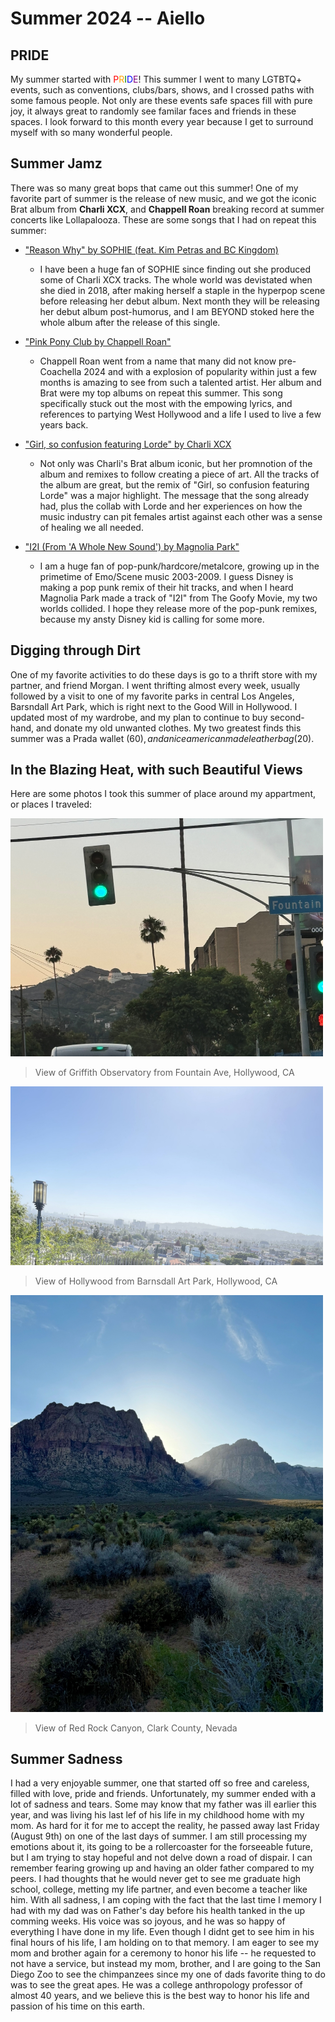# Summer 2024 -- Aiello

## PRIDE

My summer started with <span style="color:red">P</span><span style="color:orange">R</span><span style="color:green">I</span><span style="color:blue">D</span><span style="color:purple">E</span>! This summer I went to many LGTBTQ+ events, such as conventions, clubs/bars, shows, and I crossed paths with some famous people. Not only are these events safe spaces fill with pure joy, it always great to randomly see familar faces and friends in these spaces. I look forward to this month every year because I get to surround myself with so many wonderful people.

## Summer Jamz

There was so many great bops that came out this summer! One of my favorite part of summer is the release of new music, and we got the iconic Brat album from **Charli XCX**, and **Chappell Roan** breaking record at summer concerts like Lollapalooza. These are some songs that I had on repeat this summer:

* ["Reason Why" by SOPHIE (feat. Kim Petras and BC Kingdom)](https://open.spotify.com/track/1I4fm6R1YbcLE3DIut2yWu?si=5ee22af4556b437e)

   + I have been a huge fan of SOPHIE since finding out she produced some of Charli XCX tracks. The whole world was devistated when she died in 2018, after making herself a staple in the hyperpop scene before releasing her debut album. Next month they will be releasing her debut album post-humorus, and I am BEYOND stoked here the whole album after the release of this single.

* ["Pink Pony Club by Chappell Roan"](https://open.spotify.com/track/1k2pQc5i348DCHwbn5KTdc?si=1ece9e65397f40e3)

   + Chappell Roan went from a name that many did not know pre-Coachella 2024 and with a explosion of popularity within just a few months is amazing to see from such a talented artist. Her album and Brat were my top albums on repeat this summer. This song specifically stuck out the most with the empowing lyrics, and references to partying West Hollywood and a life I used to live a few years back.

* ["Girl, so confusion featuring Lorde" by Charli XCX](https://open.spotify.com/track/2YFhqZvhTpyK13gKXMKV7R?si=ab573014ca6746aa)

   + Not only was Charli's Brat album iconic, but her promnotion of the album and remixes to follow creating a piece of art. All the tracks of the album are great, but the remix of "Girl, so confusion featuring Lorde" was a major highlight. The message that the song already had, plus the collab with Lorde and her experiences on how the music industry can pit females artist against each other was a sense of healing we all needed.

* ["I2I (From 'A Whole New Sound') by Magnolia Park" ](https://open.spotify.com/track/3hU1uChF4R0VygUNjcYOJb?si=b9c0990805574a7b)

   + I am a huge fan of pop-punk/hardcore/metalcore, growing up in the primetime of Emo/Scene music 2003-2009. I guess Disney is making a pop punk remix of their hit tracks, and when I heard Magnolia Park made a track of "I2I" from The Goofy Movie, my two worlds collided. I hope they release more of the pop-punk remixes, because my ansty Disney kid is calling for some more.

## Digging through Dirt

One of my favorite activities to do these days is go to a thrift store with my partner, and friend Morgan. I went thrifting almost every week, usually followed by a visit to one of my favorite parks in central Los Angeles, Barsndall Art Park, which is right next to the Good Will in Hollywood. I updated most of my wardrobe, and my plan to continue to buy second-hand, and donate my old unwanted clothes. My two greatest finds this summer was a Prada wallet ($60), and a nice american made leather bag ($20).


## In the Blazing Heat, with such Beautiful Views

Here are some photos I took this summer of place around my appartment, or places I traveled:

<!-- ![View of Griffith Observatory from Fountain Ave, Hollywood, CA](/fountain_ave.jpg) -->

<img src="fountain_ave.jpg" width="500">

> View of Griffith Observatory from Fountain Ave, Hollywood, CA

<img src="art_park.jpg" width="500">

> View of Hollywood from Barnsdall Art Park, Hollywood, CA

<img src="red_rock.jpg" width="500">

> View of Red Rock Canyon, Clark County, Nevada

## Summer Sadness

I had a very enjoyable summer, one that started off so free and careless, filled with love, pride and friends. Unfortunately, my summer ended with a lot of sadness and tears. Some may know that my father was ill earlier this year, and was living his last lef of his life in my childhood home with my mom. As hard for it for me to accept the reality, he passed away last Friday (August 9th) on one of the last days of summer. I am still processing my emotions about it, its going to be a rollercoaster for the forseeable future, but I am trying to stay hopeful and not delve down a road of dispair. I can remember fearing growing up and having an older father compared to my peers. I had thoughts that he would never get to see me graduate high school, college, metting my life partner, and even become a teacher like him. With all sadness, I am coping with the fact that the last time I memory I had with my dad was on Father's day before his health tanked in the up comming weeks. His voice was so joyous, and he was so happy of everything I have done in my life. Even though I didnt get to see him in his final hours of his life, I am holding on to that memory. I am eager to see my mom and brother again for a ceremony to honor his life -- he requested to not have a service, but instead my mom, brother, and I are going to the San Diego Zoo to see the chimpanzees since my one of dads favorite thing to do was to see the great apes. He was a college anthropology professor of almost 40 years, and we believe this is the best way to honor his life and passion of his time on this earth.